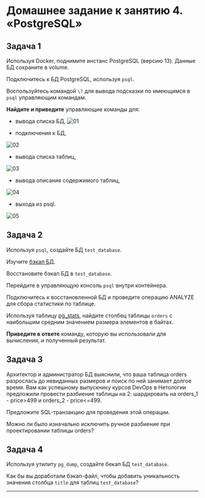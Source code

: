 # Домашнее задание к занятию 4. «PostgreSQL»

## Задача 1

Используя Docker, поднимите инстанс PostgreSQL (версию 13). Данные БД сохраните в volume.

Подключитесь к БД PostgreSQL, используя `psql`.

Воспользуйтесь командой `\?` для вывода подсказки по имеющимся в `psql` управляющим командам.

**Найдите и приведите** управляющие команды для:

- вывода списка БД,
![01](https://github.com/perepelitsyn-alexei/devops-netology/assets/105611781/01362ed8-fefe-47b4-8e33-cae7c5fe610c)

- подключения к БД,

![02](https://github.com/perepelitsyn-alexei/devops-netology/assets/105611781/efd5685b-86a6-4bbf-ad1f-e0b317916b02)

- вывода списка таблиц,

![03](https://github.com/perepelitsyn-alexei/devops-netology/assets/105611781/d1135e6f-4c12-47f5-bb33-78a6f6f22dbb)

- вывода описания содержимого таблиц,

![04](https://github.com/perepelitsyn-alexei/devops-netology/assets/105611781/6ad29e27-432b-4646-8ad0-11449d87d00a)

- выхода из psql.

![05](https://github.com/perepelitsyn-alexei/devops-netology/assets/105611781/e04254c8-045c-4db8-8629-5990af880ce2)

## Задача 2

Используя `psql`, создайте БД `test_database`.

Изучите [бэкап БД](https://github.com/netology-code/virt-homeworks/tree/virt-11/06-db-04-postgresql/test_data).

Восстановите бэкап БД в `test_database`.

Перейдите в управляющую консоль `psql` внутри контейнера.

Подключитесь к восстановленной БД и проведите операцию ANALYZE для сбора статистики по таблице.

Используя таблицу [pg_stats](https://postgrespro.ru/docs/postgresql/12/view-pg-stats), найдите столбец таблицы `orders` 
с наибольшим средним значением размера элементов в байтах.

**Приведите в ответе** команду, которую вы использовали для вычисления, и полученный результат.

## Задача 3

Архитектор и администратор БД выяснили, что ваша таблица orders разрослась до невиданных размеров и
поиск по ней занимает долгое время. Вам как успешному выпускнику курсов DevOps в Нетологии предложили
провести разбиение таблицы на 2: шардировать на orders_1 - price>499 и orders_2 - price<=499.

Предложите SQL-транзакцию для проведения этой операции.

Можно ли было изначально исключить ручное разбиение при проектировании таблицы orders?

## Задача 4

Используя утилиту `pg_dump`, создайте бекап БД `test_database`.

Как бы вы доработали бэкап-файл, чтобы добавить уникальность значения столбца `title` для таблиц `test_database`?

---
